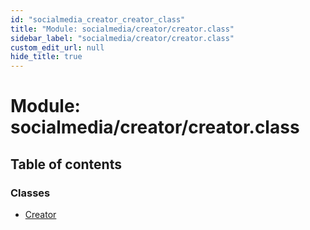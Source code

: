 ```yaml
---
id: "socialmedia_creator_creator_class"
title: "Module: socialmedia/creator/creator.class"
sidebar_label: "socialmedia/creator/creator.class"
custom_edit_url: null
hide_title: true
---
```


# Module: socialmedia/creator/creator.class

## Table of contents

### Classes

- [Creator](../classes/socialmedia_creator_creator_class.creator.md)
